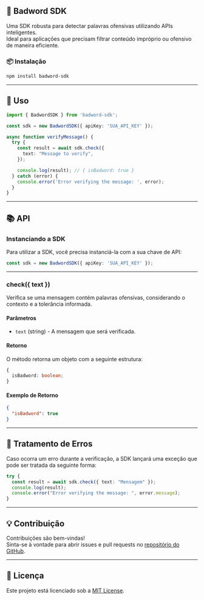 ## 🚀 **Badword SDK**

Uma SDK robusta para detectar palavras ofensivas utilizando APIs inteligentes.  
Ideal para aplicações que precisam filtrar conteúdo impróprio ou ofensivo de maneira eficiente.

### 📦 **Instalação**

```bash
npm install badword-sdk
```

---

## 📝 **Uso**

```typescript
import { BadwordSDK } from 'badword-sdk';

const sdk = new BadwordSDK({ apiKey: 'SUA_API_KEY' });

async function verifyMessage() {
  try {
    const result = await sdk.check({
      text: "Message to verify",
    });

    console.log(result); // { isBadword: true }
  } catch (error) {
    console.error('Error verifying the message: ', error);
  }
}
```

---

## 📚 **API**

### **Instanciando a SDK**

Para utilizar a SDK, você precisa instanciá-la com a sua chave de API:

```typescript
const sdk = new BadwordSDK({ apiKey: 'SUA_API_KEY' });
```

---

### **check({ text })**

Verifica se uma mensagem contém palavras ofensivas, considerando o contexto e a tolerância informada.

#### **Parâmetros**
- `text` (string) - A mensagem que será verificada.

#### **Retorno**
O método retorna um objeto com a seguinte estrutura:

```typescript
{
  isBadword: boolean;
}
```

#### **Exemplo de Retorno**
```json
{
  "isBadword": true
}
```

---

## 📌 **Tratamento de Erros**

Caso ocorra um erro durante a verificação, a SDK lançará uma exceção que pode ser tratada da seguinte forma:

```typescript
try {
  const result = await sdk.check({ text: "Mensagem" });
  console.log(result);
  console.error("Error verifying the message: ", error.message);
}
```

---

## 💡 **Contribuição**

Contribuições são bem-vindas!  
Sinta-se à vontade para abrir issues e pull requests no [repositório do GitHub](https://github.com/seu-repo/badword-sdk).

---

## 📝 **Licença**

Este projeto está licenciado sob a [MIT License](./LICENSE).
